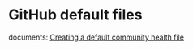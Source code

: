 # GitHub default files

documents: [Creating a default community health file](https://docs.github.com/ja/communities/setting-up-your-project-for-healthy-contributions/creating-a-default-community-health-file)
